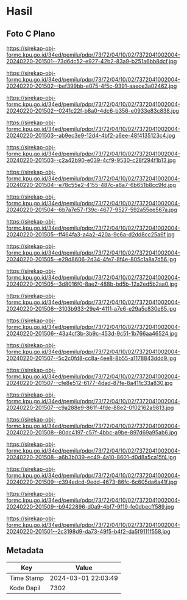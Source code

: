 # Hasil

## Foto C Plano

https://sirekap-obj-formc.kpu.go.id/34ed/pemilu/pdpr/73/72/04/10/02/7372041002004-20240220-201501--73d6dc52-e927-42b2-83a9-b251a6bb8dcf.jpg

https://sirekap-obj-formc.kpu.go.id/34ed/pemilu/pdpr/73/72/04/10/02/7372041002004-20240220-201502--bef399bb-e075-4f5c-9391-aaece3a02462.jpg

https://sirekap-obj-formc.kpu.go.id/34ed/pemilu/pdpr/73/72/04/10/02/7372041002004-20240220-201502--0241c22f-b8a0-4dc6-b356-e0933e83c838.jpg

https://sirekap-obj-formc.kpu.go.id/34ed/pemilu/pdpr/73/72/04/10/02/7372041002004-20240220-201503--ab9ec3e9-12d4-4bf2-a6ee-48f4135123c4.jpg

https://sirekap-obj-formc.kpu.go.id/34ed/pemilu/pdpr/73/72/04/10/02/7372041002004-20240220-201503--c2a42b90-e039-4cf9-9530-c28f294f1b13.jpg

https://sirekap-obj-formc.kpu.go.id/34ed/pemilu/pdpr/73/72/04/10/02/7372041002004-20240220-201504--e78c55e2-4155-487c-a6a7-6b651b8cc9fd.jpg

https://sirekap-obj-formc.kpu.go.id/34ed/pemilu/pdpr/73/72/04/10/02/7372041002004-20240220-201504--6b7a7e57-f39c-4677-9527-592a55ee567a.jpg

https://sirekap-obj-formc.kpu.go.id/34ed/pemilu/pdpr/73/72/04/10/02/7372041002004-20240220-201505--ff464fa3-a4a2-420a-9c6a-d2dd8cc25a6f.jpg

https://sirekap-obj-formc.kpu.go.id/34ed/pemilu/pdpr/73/72/04/10/02/7372041002004-20240220-201505--e29d8606-2d34-4fe7-8f4e-805c1a8a7d56.jpg

https://sirekap-obj-formc.kpu.go.id/34ed/pemilu/pdpr/73/72/04/10/02/7372041002004-20240220-201505--3d8016f0-8ae2-488b-bd5b-12a2ed5b2aa0.jpg

https://sirekap-obj-formc.kpu.go.id/34ed/pemilu/pdpr/73/72/04/10/02/7372041002004-20240220-201506--3103b933-29e4-4111-a7e6-e29a5c830e65.jpg

https://sirekap-obj-formc.kpu.go.id/34ed/pemilu/pdpr/73/72/04/10/02/7372041002004-20240220-201506--43a4cf3b-3b9c-453d-9c51-1b766aa46524.jpg

https://sirekap-obj-formc.kpu.go.id/34ed/pemilu/pdpr/73/72/04/10/02/7372041002004-20240220-201507--5c2c0fd8-cc8a-4ee8-8b55-a1178843ddd9.jpg

https://sirekap-obj-formc.kpu.go.id/34ed/pemilu/pdpr/73/72/04/10/02/7372041002004-20240220-201507--cfe8e512-6177-4dad-87fe-8a411c33a830.jpg

https://sirekap-obj-formc.kpu.go.id/34ed/pemilu/pdpr/73/72/04/10/02/7372041002004-20240220-201507--c9a288e9-861f-4fde-88e2-0f02162a9813.jpg

https://sirekap-obj-formc.kpu.go.id/34ed/pemilu/pdpr/73/72/04/10/02/7372041002004-20240220-201508--80dc4197-c57f-4bbc-a9be-897d69a95ab6.jpg

https://sirekap-obj-formc.kpu.go.id/34ed/pemilu/pdpr/73/72/04/10/02/7372041002004-20240220-201508--a6b3b039-ec49-4a10-8601-d0d8a5ca15f4.jpg

https://sirekap-obj-formc.kpu.go.id/34ed/pemilu/pdpr/73/72/04/10/02/7372041002004-20240220-201509--c394edcd-9edd-4673-86fc-6c605da6a41f.jpg

https://sirekap-obj-formc.kpu.go.id/34ed/pemilu/pdpr/73/72/04/10/02/7372041002004-20240220-201509--b9422896-d0a9-4bf7-9f19-fe0dbecff589.jpg

https://sirekap-obj-formc.kpu.go.id/34ed/pemilu/pdpr/73/72/04/10/02/7372041002004-20240220-201501--2c3198d9-da73-49f5-b4f2-da5f9111f558.jpg


## Metadata

| Key        | Value               |
| ---------- | ------------------- |
| Time Stamp | 2024-03-01 22:03:49 |
| Kode Dapil | 7302                |



